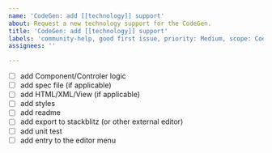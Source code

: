 ```yaml
---
name: 'CodeGen: add [[technology]] support'
about: Request a new technology support for the CodeGen.
title: 'CodeGen: add [[technology]] support'
labels: 'community-help, good first issue, priority: Medium, scope: CodeGen'
assignees: ''

---
```


- [ ] add Component/Controler logic
- [ ] add spec file (if applicable)
- [ ] add HTML/XML/View (if applicable)
- [ ] add styles
- [ ] add readme
- [ ] add export to stackblitz (or other external editor)
- [ ] add unit test
- [ ] add entry to the editor menu
